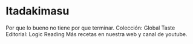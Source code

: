 # Itadakimasu
Por que lo bueno no tiene por que terminar. Colección: Global Taste Editorial: Logic Reading Más recetas en nuestra web y canal de youtube.
